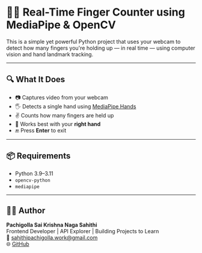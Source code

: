 # 🤚🧠 Real-Time Finger Counter using MediaPipe & OpenCV

This is a simple yet powerful Python project that uses your webcam to detect how many fingers you're holding up — in real time — using computer vision and hand landmark tracking.

---

## 🔍 What It Does

- 📷 Captures video from your webcam  
- 🖐 Detects a single hand using [MediaPipe Hands](https://google.github.io/mediapipe/solutions/hands.html)  
- ✌️ Counts how many fingers are held up  
- 🎯 Works best with your **right hand**  
- 🔚 Press **Enter** to exit

---

## 📦 Requirements

- Python 3.9–3.11  
- `opencv-python`  
- `mediapipe`


---
## 🙋‍♀️ Author

**Pachigolla Sai Krishna Naga Sahithi**  
Frontend Developer | API Explorer | Building Projects to Learn  
📧 sahithipachigolla.work@gmail.com  
🌐 [GitHub](https://github.com/sahipachigolla)

